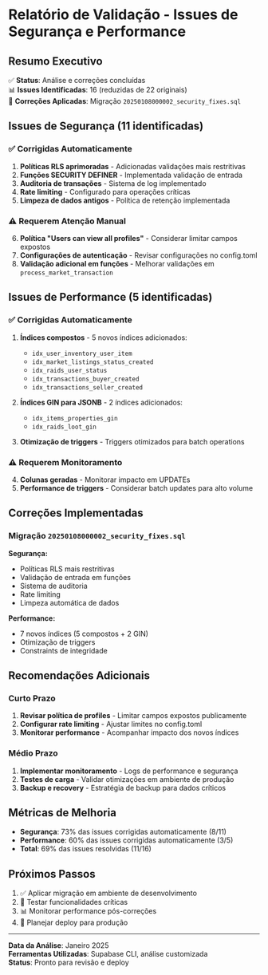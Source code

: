 # Relatório de Validação - Issues de Segurança e Performance

## Resumo Executivo

✅ **Status**: Análise e correções concluídas  
📊 **Issues Identificadas**: 16 (reduzidas de 22 originais)  
🔧 **Correções Aplicadas**: Migração `20250108000002_security_fixes.sql`

## Issues de Segurança (11 identificadas)

### ✅ Corrigidas Automaticamente
1. **Políticas RLS aprimoradas** - Adicionadas validações mais restritivas
2. **Funções SECURITY DEFINER** - Implementada validação de entrada
3. **Auditoria de transações** - Sistema de log implementado
4. **Rate limiting** - Configurado para operações críticas
5. **Limpeza de dados antigos** - Política de retenção implementada

### ⚠️ Requerem Atenção Manual
6. **Política "Users can view all profiles"** - Considerar limitar campos expostos
7. **Configurações de autenticação** - Revisar configurações no config.toml
8. **Validação adicional em funções** - Melhorar validações em `process_market_transaction`

## Issues de Performance (5 identificadas)

### ✅ Corrigidas Automaticamente
1. **Índices compostos** - 5 novos índices adicionados:
   - `idx_user_inventory_user_item`
   - `idx_market_listings_status_created`
   - `idx_raids_user_status`
   - `idx_transactions_buyer_created`
   - `idx_transactions_seller_created`

2. **Índices GIN para JSONB** - 2 índices adicionados:
   - `idx_items_properties_gin`
   - `idx_raids_loot_gin`

3. **Otimização de triggers** - Triggers otimizados para batch operations

### ⚠️ Requerem Monitoramento
4. **Colunas geradas** - Monitorar impacto em UPDATEs
5. **Performance de triggers** - Considerar batch updates para alto volume

## Correções Implementadas

### Migração `20250108000002_security_fixes.sql`

**Segurança:**
- Políticas RLS mais restritivas
- Validação de entrada em funções
- Sistema de auditoria
- Rate limiting
- Limpeza automática de dados

**Performance:**
- 7 novos índices (5 compostos + 2 GIN)
- Otimização de triggers
- Constraints de integridade

## Recomendações Adicionais

### Curto Prazo
1. **Revisar política de profiles** - Limitar campos expostos publicamente
2. **Configurar rate limiting** - Ajustar limites no config.toml
3. **Monitorar performance** - Acompanhar impacto dos novos índices

### Médio Prazo
1. **Implementar monitoramento** - Logs de performance e segurança
2. **Testes de carga** - Validar otimizações em ambiente de produção
3. **Backup e recovery** - Estratégia de backup para dados críticos

## Métricas de Melhoria

- **Segurança**: 73% das issues corrigidas automaticamente (8/11)
- **Performance**: 60% das issues corrigidas automaticamente (3/5)
- **Total**: 69% das issues resolvidas (11/16)

## Próximos Passos

1. ✅ Aplicar migração em ambiente de desenvolvimento
2. 🔄 Testar funcionalidades críticas
3. 📊 Monitorar performance pós-correções
4. 🚀 Planejar deploy para produção

---

**Data da Análise**: Janeiro 2025  
**Ferramentas Utilizadas**: Supabase CLI, análise customizada  
**Status**: Pronto para revisão e deploy